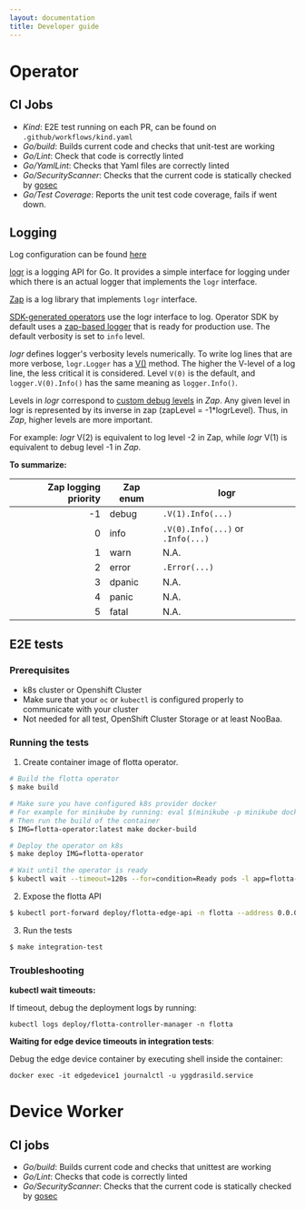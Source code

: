 ```yaml
---
layout: documentation
title: Developer guide
---
```



# Operator


## CI Jobs

- *Kind*: E2E test running on each PR, can be found on
  `.github/workflows/kind.yaml`
- *Go/build*: Builds current code and checks that unit-test are working
- *Go/Lint*: Check that code is correctly linted
- *Go/YamlLint*: Checks that Yaml files are correctly linted
- *Go/SecurityScanner*: Checks that the current code is statically checked by
  [gosec](https://github.com/securego/gosec)
- *Go/Test Coverage*: Reports the unit test code coverage, fails if went down.

## Logging

Log configuration can be found [here](../operations/configuration.md)

[logr](https://github.com/go-logr/logr) is a logging API for Go. It provides a simple interface for logging under which there is an actual logger that implements the `logr` interface.

[Zap](https://github.com/uber-go/zap) is a log library that implements `logr` interface.

[SDK-generated operators](https://sdk.operatorframework.io/docs/building-operators/golang/references/logging/) use the logr interface to log. Operator SDK by default uses a [zap-based logger](https://pkg.go.dev/sigs.k8s.io/controller-runtime#section-readme) that is ready for production use. The default verbosity is set to `info` level.

_logr_ defines logger's verbosity levels numerically. To write log lines that are more verbose, `logr.Logger` has a [V()](https://pkg.go.dev/github.com/go-logr/logr#hdr-Verbosity) method. The higher the V-level of a log line, the less critical it is considered.
Level `V(0)` is the default, and `logger.V(0).Info()` has the same meaning as `logger.Info()`.

Levels in _logr_ correspond to [custom debug levels](https://pkg.go.dev/go.uber.org/zap/zapcore#Level) in _Zap_. Any given level in logr is represented by its inverse in zap (zapLevel = -1*logrLevel).
Thus, in _Zap_, higher levels are more important.

For example: _logr_ V(2) is equivalent to log level -2 in Zap, while _logr_ V(1) is equivalent to debug level -1 in _Zap_.

**To summarize:**

|Zap logging priority  | Zap enum     | logr                              |
|---------------------:| ------------ | --------------------------------- |
| -1                   | debug        | `.V(1).Info(...)`                 |
|  0                   | info         | `.V(0).Info(...)` or `.Info(...)` |
|  1                   | warn         | N.A.                              |
|  2                   | error        | `.Error(...)`                     |
|  3                   | dpanic       | N.A.                              |
|  4                   | panic        | N.A.                              |
|  5                   | fatal        | N.A.                              |

## E2E tests

### Prerequisites

 - k8s cluster or Openshift Cluster
 - Make sure that your `oc` or `kubectl` is configured properly to communicate with your cluster
 - Not needed for all test, OpenShift Cluster Storage or at least NooBaa.

### Running the tests

1.  Create container image of flotta operator.

```bash
# Build the flotta operator
$ make build

# Make sure you have configured k8s provider docker
# For example for minikube by running: eval $(minikube -p minikube docker-env)
# Then run the build of the container
$ IMG=flotta-operator:latest make docker-build

# Deploy the operator on k8s
$ make deploy IMG=flotta-operator

# Wait until the operator is ready
$ kubectl wait --timeout=120s --for=condition=Ready pods -l app=flotta-controller-manager -n flotta
```

2.  Expose the flotta API

```bash
$ kubectl port-forward deploy/flotta-edge-api -n flotta --address 0.0.0.0 8043:8043 &
```

3.  Run the tests

```bash
$ make integration-test
```

### Troubleshooting

**kubectl wait timeouts:**

If timeout, debug the deployment logs by running:

```shell 
kubectl logs deploy/flotta-controller-manager -n flotta
```

**Waiting for edge device timeouts in integration tests**:

Debug the edge device container by executing shell inside the container:

```shell
docker exec -it edgedevice1 journalctl -u yggdrasild.service
```

# Device Worker

## CI jobs
- *Go/build*: Builds current code and checks that unittest are working
- *Go/Lint*: Checks that code is correctly linted
- *Go/SecurityScanner*: Checks that the current code is statically checked by
  [gosec](https://github.com/securego/gosec)
